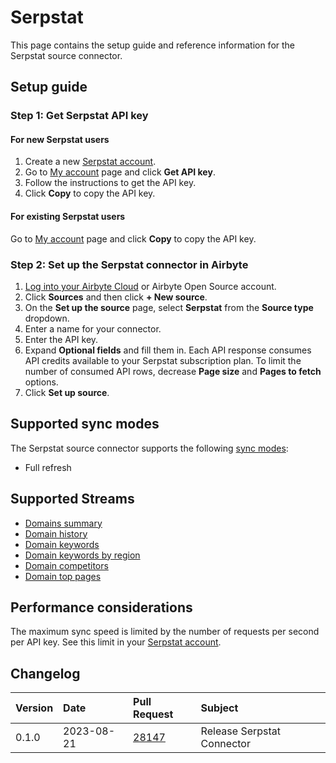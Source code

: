 # Serpstat

This page contains the setup guide and reference information for the Serpstat source connector.

## Setup guide
### Step 1: Get Serpstat API key 

#### For new Serpstat users

1. Create a new [Serpstat account](https://serpstat.com/signup/?utm_source=).
2. Go to [My account](https://serpstat.com/users/profile/) page and click **Get API key**.
3. Follow the instructions to get the API key.
4. Click **Copy** to copy the API key.

#### For existing Serpstat users

Go to [My account](https://serpstat.com/users/profile/) page and click **Copy** to copy the API key.

### Step 2: Set up the Serpstat connector in Airbyte

1. [Log into your Airbyte Cloud](https://cloud.airbyte.io/workspaces) or Airbyte Open Source account.
2. Click **Sources** and then click **+ New source**.
3. On the **Set up the source** page, select **Serpstat** from the **Source type** dropdown.
4. Enter a name for your connector.
5. Enter the API key.
6. Expand **Optional fields** and fill them in. Each API response consumes API credits available to your Serpstat subscription plan. To limit the number of consumed API rows, decrease **Page size** and **Pages to fetch** options.
7. Click **Set up source**.

## Supported sync modes

The Serpstat source connector supports the following [sync modes](https://docs.airbyte.com/cloud/core-concepts#connection-sync-modes):

* Full refresh

## Supported Streams

* [Domains summary](https://serpstat.com/api/412-summarnij-otchet-po-domenu-v4-serpstatdomainproceduregetdomainsinfo/)
* [Domain history](https://serpstat.com/api/420-istoriya-po-domenu-v4-serpstatdomainproceduregetdomainshistory/)
* [Domain keywords](https://serpstat.com/api/584-top-search-engine-keywords-by-v4-domain-serpstatdomainproceduregetdomainkeywords/)
* [Domain keywords by region](https://serpstat.com/api/sorting-the-domain-by-keywords/)
* [Domain competitors](https://serpstat.com/api/590-domain-competitors-in-v4-search-result-serpstatdomainproceduregetcompetitors/)
* [Domain top pages](https://serpstat.com/api/588-domain-top-urls-v4-serpstatdomainproceduregettopurls/)

## Performance considerations 
    
The maximum sync speed is limited by the number of requests per second per API key. See this limit in your [Serpstat account](https://serpstat.com/users/profile/).

## Changelog

| Version | Date       | Pull Request                                             | Subject                                                                                       |
|:--------| :--------- | :------------------------------------------------------- | :-------------------------------------------------------------------------------------------- |
| 0.1.0   | 2023-08-21 | [28147](https://github.com/airbytehq/airbyte/pull/28147)   | Release Serpstat Connector                                                                |
